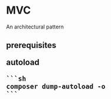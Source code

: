# MVC
An architectural pattern

<h2> prerequisites
    
autoload
    
    ```sh
    composer dump-autoload -o
    ```
